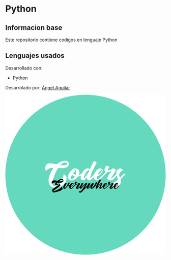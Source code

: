 # Python

## Informacion base
Este repositorio contiene codigos en lenguaje Python
	
## Lenguajes usados
Desarrollado con:
* Python

Desarrolado por: [Ángel Aguilar](https://twitter.com/devangelaguilar)


<p align="center">
    <img src="logo.png">
</p>